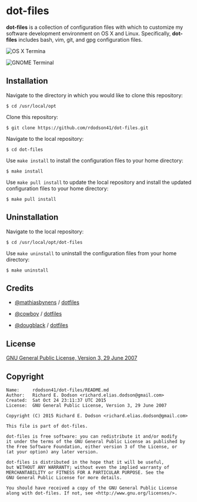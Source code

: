 # dot-files

**dot-files** is a collection of configuration files with which to customize my software development environment on OS X and Linux. Specifically, **dot-files** includes bash, vim, git, and gpg configuration files.

 ![OS X Termina][1]

 ![GNOME Terminal][2]

  [1]: <http://i.imgur.com/yUfmJYb.png> "OS X Terminal"
  [2]: <http://i.imgur.com/OBefD1h.png> "GNOME Terminal"


## Installation

Navigate to the directory in which you would like to clone this repository:

    $ cd /usr/local/opt

Clone this repository:

    $ git clone https://github.com/rdodson41/dot-files.git

Navigate to the local repository:

	$ cd dot-files

Use `make install` to install the configuration files to your home directory:

    $ make install

Use `make pull install` to update the local repository and install the updated configuration files to your home directory:

    $ make pull install


## Uninstallation

Navigate to the local repository:

    $ cd /usr/local/opt/dot-files

Use `make uninstall` to uninstall the configuration files from your home directory:

    $ make uninstall


## Credits

* [@mathiasbynens][3] / [dotfiles][4]
* [@cowboy][5] / [dotfiles][6]
* [@dougblack][7] / [dotfiles][8]

  [3]: <https://github.com/mathiasbynens> "Mathias Bynens"
  [4]: <https://github.com/mathiasbynens/dotfiles> "dotfiles"
  [5]: <https://github.com/cowboy> "Ben Alman"
  [6]: <https://github.com/cowboy/dotfiles> "dotfiles"
  [7]: <https://github.com/dougblack> "Doug Black"
  [8]: <https://github.com/dougblack/dotfiles> "dotfiles"


## License

  [GNU General Public License, Version 3, 29 June 2007][9]

  [9]: <http://www.gnu.org/licenses/gpl-3.0.en.html> "GNU General Public License"


## Copyright

``` text
Name:     rdodson41/dot-files/README.md
Author:   Richard E. Dodson <richard.elias.dodson@gmail.com>
Created:  Sat Oct 24 23:11:37 UTC 2015
License:  GNU General Public License, Version 3, 29 June 2007
```

``` text
Copyright (C) 2015 Richard E. Dodson <richard.elias.dodson@gmail.com>

This file is part of dot-files.

dot-files is free software: you can redistribute it and/or modify
it under the terms of the GNU General Public License as published by
the Free Software Foundation, either version 3 of the License, or
(at your option) any later version.

dot-files is distributed in the hope that it will be useful,
but WITHOUT ANY WARRANTY; without even the implied warranty of
MERCHANTABILITY or FITNESS FOR A PARTICULAR PURPOSE. See the
GNU General Public License for more details.

You should have received a copy of the GNU General Public License
along with dot-files. If not, see <http://www.gnu.org/licenses/>.
```
